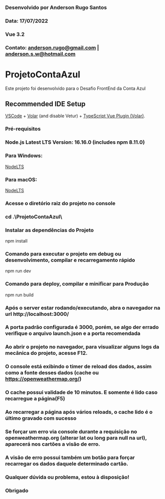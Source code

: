 ### Desenvolvido por Anderson Rugo Santos
### Data: 17/07/2022
### Vue 3.2
### Contato: anderson.rugo@gmail.com | anderson.s.w@hotmail.com

# ProjetoContaAzul

Este projeto foi desenvolvido para o Desafio FrontEnd da Conta Azul

## Recommended IDE Setup

[VSCode](https://code.visualstudio.com/) + [Volar](https://marketplace.visualstudio.com/items?itemName=Vue.volar) (and disable Vetur) + [TypeScript Vue Plugin (Volar)](https://marketplace.visualstudio.com/items?itemName=Vue.vscode-typescript-vue-plugin).


### Pré-requisitos
### Node.js Latest LTS Version: 16.16.0 (includes npm 8.11.0)
### Para Windows:
[NodeLTS](https://nodejs.org/dist/v16.16.0/node-v16.16.0-x64.msi)
### Para macOS:
[NodeLTS](https://nodejs.org/dist/v16.16.0/node-v16.16.0.pkg)

### Acesse o diretório raiz do projeto no console
### cd .\ProjetoContaAzul\

### Instalar as dependências do Projeto

npm install

### Comando para executar o projeto em debug ou desenvolvimento, compilar e recarregamento rápido

npm run dev

### Comando para deploy, compilar e minificar para Produção

npm run build

### Após o server estar rodando/executando, abra o navegador na url http://localhost:3000/
### A porta padrão configurada é 3000, porém, se algo der errado verifique o arquivo launch.json e a porta recomendada 

### Ao abrir o projeto no navegador, para visualizar alguns logs da mecânica do projeto, acesse F12.
### O console está exibindo o timer de reload dos dados, assim como a fonte desses dados (cache ou https://openweathermap.org/)
### O cache possui validade de 10 minutos. E somente é lido caso recarregue a página(F5)
### Ao recarregar a página após vários reloads, o cache lido é o último gravado com sucesso

### Se forçar um erro via console durante a requisição no openweathermap.org (alterar lat ou long para null na url), aparecerá nos cartões a visão de erro.
### A visão de erro possui também um botão para forçar recarregar os dados daquele determinado cartão.

### Qualquer dúvida ou problema, estou à disposição!

### Obrigado
